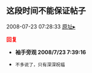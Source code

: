 ## 这段时间不能保证帖子
2008-07-23 07:28:33
[原址▸](http://www.fxgan.com/chan_time/2008_07_12/1058.htm)





**<font color='red'>回复</font>**


- **袖手旁观 2008/7/23 7:39:16**
- ```
  不多说了，只有深深祝福
  ```
